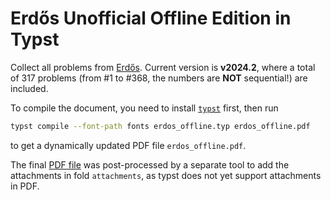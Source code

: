 # Erdős Unofficial Offline Edition in Typst

Collect all problems from [Erdős](https://erdos.sdslabs.co). Current version is **v2024.2**, where a total of 317 problems (from #1 to #368, the numbers are **NOT** sequential!) are included.

To compile the document, you need to install [`typst`](https://github.com/typst/typst) first, then run

```bash
typst compile --font-path fonts erdos_offline.typ erdos_offline.pdf
```

to get a dynamically updated PDF file `erdos_offline.pdf`.

The final [PDF file](./erdos_offline_attachment.pdf) was post-processed by a separate tool to add the attachments in fold `attachments`, as typst does not yet support attachments in PDF.
